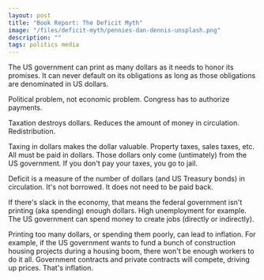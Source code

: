 ```yaml
---
layout: post
title: "Book Report: The Deficit Myth"
image: "/files/deficit-myth/pennies-dan-dennis-unsplash.png"
description: ""
tags: politics media
---
```



The US government can print as many dollars as it needs to honor its promises. It can never default on its obligations as long as those obligations are denominated in US dollars.

Political problem, not economic problem. Congress has to authorize payments.

Taxation destroys dollars. Reduces the amount of money in circulation. Redistribution.

Taxing in dollars makes the dollar valuable. Property taxes, sales taxes, etc. All must be paid in dollars. Those dollars only come (untimately) from the US government. If you don't pay your taxes, you go to jail.

Deficit is a measure of the number of dollars (and US Treasury bonds) in circulation. It's not borrowed. It does not need to be paid back.

If there's slack in the economy, that means the federal government isn't printing (aka spending) enough dollars. High unemployment for example. The US government can spend money to create jobs (directly or indirectly).

Printing too many dollars, or spending them poorly, can lead to inflation. For example, if the US government wants to fund a bunch of construction housing projects during a housing boom, there won't be enough workers to do it all. Government contracts and private contracts will compete, driving up prices. That's inflation.
